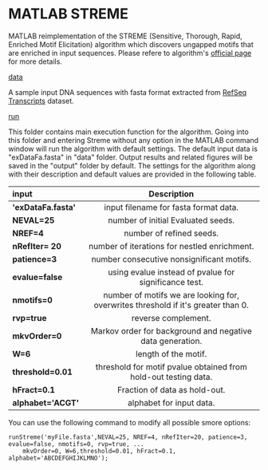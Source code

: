 # MATLAB STREME

MATLAB reimplementation of the STREME (Sensitive, Thorough, Rapid, Enriched Motif Elicitation) algorithm which discovers ungapped motifs that are enriched in input sequences. Please refere to algorithm's [official page](https://meme-suite.org/meme/doc/streme.html) for more details. 

[data](https://github.com/zsamadi/MATLAB-STREME/tree/main/data)

A sample input DNA sequences with fasta format extracted from [RefSeq Transcripts](https://www.ncbi.nlm.nih.gov/genome/guide/human/) dataset.

[run](https://github.com/zsamadi/MATLAB-STREME/tree/main/run)

This folder contains main execution function for the algorithm. Going into this folder and entering Streme without any option in the MATLAB command window will run the algorithm with default settings. The default input data is "exDataFa.fasta" in "data" folder. Output results and related figures will be saved in the "output" folder by default. The  settings for the algorithm along with their description and default values are provided in the following table.

  | input       | Description | 
| :---        |    :----:   |  
| **'exDataFa.fasta'**      | input filename for fasta format data.       | 
| **NEVAL=25**  | number of initial Evaluated seeds.        | 
|  **NREF=4**        |    number of refined seeds.  |
|  **nRefIter= 20**   |    number of iterations for nestled enrichment.  |
|  **patience=3**    |    number consecutive nonsignificant motifs.   |
|  **evalue=false**   |    using evalue instead of pvalue for significance test.  |
|  **nmotifs=0**      |    number of motifs we are looking for, overwrites threshold if it's greater than 0.  |
|  **rvp=true**        |   reverse complement.  |
 |  **mkvOrder=0**    |    Markov order for background and negative data generation.  |
|  **W=6**             | length of the motif.   |
|  **threshold=0.01**  |  threshold for motif pvalue obtained from hold-out testing data.   |
|  **hFract=0.1**     |   Fraction of data as hold-out.  |
|  **alphabet='ACGT'**   |     alphabet for input data.  |

You can use the following command to modify all possible smore options: 

```
runStreme('myFile.fasta',NEVAL=25, NREF=4, nRefIter=20, patience=3, evalue=false, nmotifs=0, rvp=true, ...
    mkvOrder=0, W=6,threshold=0.01, hFract=0.1, alphabet='ABCDEFGHIJKLMNO');

```
  

